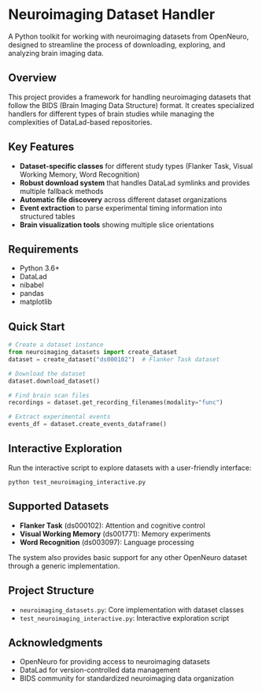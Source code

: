 # Neuroimaging Dataset Handler

A Python toolkit for working with neuroimaging datasets from OpenNeuro, designed to streamline the process of downloading, exploring, and analyzing brain imaging data.

## Overview

This project provides a framework for handling neuroimaging datasets that follow the BIDS (Brain Imaging Data Structure) format. It creates specialized handlers for different types of brain studies while managing the complexities of DataLad-based repositories.

## Key Features

- **Dataset-specific classes** for different study types (Flanker Task, Visual Working Memory, Word Recognition)
- **Robust download system** that handles DataLad symlinks and provides multiple fallback methods
- **Automatic file discovery** across different dataset organizations
- **Event extraction** to parse experimental timing information into structured tables
- **Brain visualization tools** showing multiple slice orientations

## Requirements

- Python 3.6+
- DataLad
- nibabel
- pandas
- matplotlib

## Quick Start

```python
# Create a dataset instance
from neuroimaging_datasets import create_dataset
dataset = create_dataset("ds000102")  # Flanker Task dataset

# Download the dataset
dataset.download_dataset()

# Find brain scan files
recordings = dataset.get_recording_filenames(modality="func")

# Extract experimental events
events_df = dataset.create_events_dataframe()
```

## Interactive Exploration

Run the interactive script to explore datasets with a user-friendly interface:

```
python test_neuroimaging_interactive.py
```

## Supported Datasets

- **Flanker Task** (ds000102): Attention and cognitive control
- **Visual Working Memory** (ds001771): Memory experiments
- **Word Recognition** (ds003097): Language processing

The system also provides basic support for any other OpenNeuro dataset through a generic implementation.

## Project Structure

- `neuroimaging_datasets.py`: Core implementation with dataset classes
- `test_neuroimaging_interactive.py`: Interactive exploration script

## Acknowledgments

- OpenNeuro for providing access to neuroimaging datasets
- DataLad for version-controlled data management
- BIDS community for standardized neuroimaging data organization